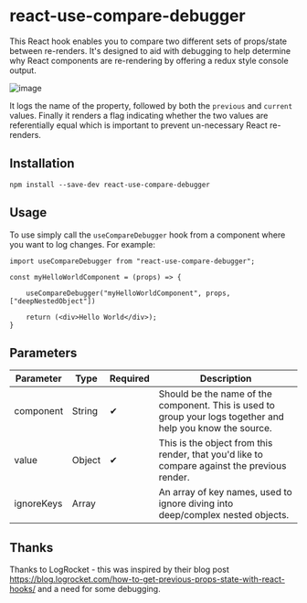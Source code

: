 # react-use-compare-debugger

This React hook enables you to compare two different sets of props/state between re-renders. It's designed to aid with debugging to help determine why React components are re-rendering by offering a redux style console output.

![image](https://user-images.githubusercontent.com/1374775/102356757-85b02780-3fa5-11eb-8d29-8ec03511526e.png)

It logs the name of the property, followed by both the `previous` and `current` values.
Finally it renders a flag indicating whether the two values are referentially equal which is important to prevent un-necessary React re-renders.

## Installation

`npm install --save-dev react-use-compare-debugger`

## Usage

To use simply call the `useCompareDebugger` hook from a component where you want to log changes. For example:

```
import useCompareDebugger from "react-use-compare-debugger";

const myHelloWorldComponent = (props) => {

    useCompareDebugger("myHelloWorldComponent", props, ["deepNestedObject"])

    return (<div>Hello World</div>);
}
```

## Parameters

| Parameter  | Type          | Required | Description                                                                                                 |
| ---------- | ------------- | -------- | ----------------------------------------------------------------------------------------------------------- |
| component  | String        | ✔        | Should be the name of the component. This is used to group your logs together and help you know the source. |
| value      | Object        | ✔        | This is the object from this render, that you'd like to compare against the previous render.                |
| ignoreKeys | Array<String> |          | An array of key names, used to ignore diving into deep/complex nested objects.                              |

## Thanks

Thanks to LogRocket - this was inspired by their blog post https://blog.logrocket.com/how-to-get-previous-props-state-with-react-hooks/ and a need for some debugging.
